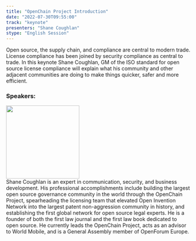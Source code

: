 ```yaml
---
title: "OpenChain Project Introduction"
date: "2022-07-30T09:55:00" 
track: "keynote"
presenters: "Shane Coughlan"
stype: "English Session"
---
```

Open source, the supply chain, and compliance are central to modern trade. License compliance has been joined by security compliance as central to trade. In this keynote Shane Coughlan, GM of the ISO standard for open source license compliance will explain what his community and other adjacent communities are doing to make things quicker, safer and more efficient.
### Speakers: 
<img src="images/speaker/2000.png" width="200" />
<br>
Shane Coughlan is an expert in communication, security, and business development. His professional accomplishments include building the largest open source governance community in the world through the OpenChain Project, spearheading the licensing team that elevated Open Invention Network into the largest patent non-aggression community in history, and establishing the first global network for open source legal experts. He is a founder of both the first law journal and the first law book dedicated to open source. He currently leads the OpenChain Project, acts as an advisor to World Mobile, and is a General Assembly member of OpenForum Europe.
 